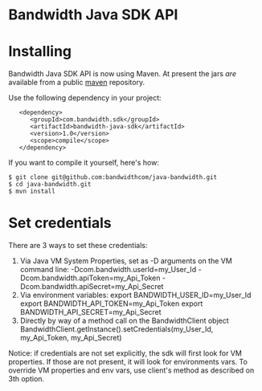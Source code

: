 # Bandwidth Java SDK API

# Installing

Bandwidth Java SDK API is now using Maven.  At present the jars *are* available from a public [maven](http://maven.apache.org/download.html) repository.

Use the following dependency in your project:

       <dependency>
          <groupId>com.bandwidth.sdk</groupId>
          <artifactId>bandwidth-java-sdk</artifactId>
          <version>1.0</version>
          <scope>compile</scope>
       </dependency>

If you want to compile it yourself, here's how:

    $ git clone git@github.com:bandwidthcom/java-bandwidth.git
    $ cd java-bandwidth.git
    $ mvn install


# Set credentials

There are 3 ways to set these credentials:

1. Via Java VM System Properties, set as -D arguments on the VM command line:
    -Dcom.bandwidth.userId=my_User_Id
    -Dcom.bandwidth.apiToken=my_Api_Token
    -Dcom.bandwidth.apiSecret=my_Api_Secret
2. Via environment variables:
    export BANDWIDTH_USER_ID=my_User_Id
    export BANDWIDTH_API_TOKEN=my_Api_Token
    export BANDWIDTH_API_SECRET=my_Api_Secret
3. Directly by way of a method call on the BandwidthClient object
    BandwidthClient.getInstance().setCredentials(my_User_Id, my_Api_Token, my_Api_Secret)

Notice: if credentials are not set explicitly, the sdk will first look for VM properties. 
If those are not present, it will look for environments vars.
To override VM properties and env vars, use client's method as described on 3th option.
